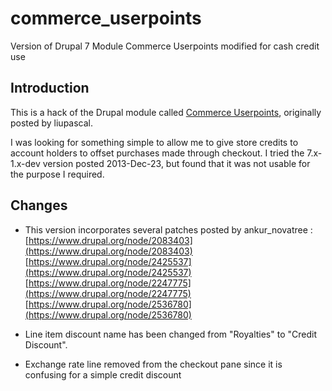 # commerce_userpoints
Version of Drupal 7 Module Commerce Userpoints modified for cash credit use

## Introduction ##
This is a hack of the Drupal module called [Commerce Userpoints](http://https://www.drupal.org/project/commerce_userpoints), originally posted by liupascal.

I was looking for something simple to allow me to give store credits to account holders to offset purchases made through checkout.  I tried the 7.x-1.x-dev version posted 2013-Dec-23, but found that it was not usable for the purpose I required.

## Changes ##

- This version incorporates several patches posted by ankur_novatree :   
[https://www.drupal.org/node/2083403](https://www.drupal.org/node/2083403)
[https://www.drupal.org/node/2425537](https://www.drupal.org/node/2425537)
[https://www.drupal.org/node/2247775](https://www.drupal.org/node/2247775)
[https://www.drupal.org/node/2536780](https://www.drupal.org/node/2536780)

- Line item discount name has been changed from "Royalties" to "Credit Discount".

- Exchange rate line removed from the checkout pane since it is confusing for a simple credit discount 
